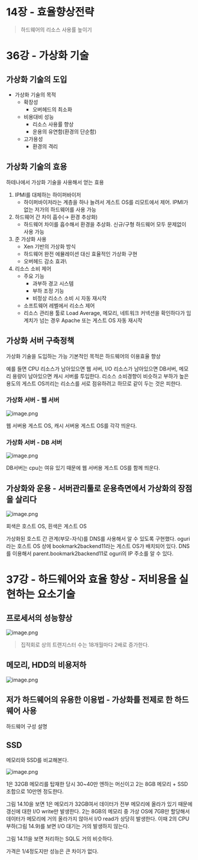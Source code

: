 # 14장 - 효율향상전략

> 하드웨어의 리소스 사용률 높이기
> 

# 36강 - 가상화 기술

## 가상화 기술의 도입

- 가상화 기술의 목적
    - 확장성
        - 오버헤드의 최소화
    - 비용대비 성능
        - 리소스 사용률 향상
        - 운용의 유연함(환경의 단순함)
    - 고가용성
        - 환경의 격리

## 가상화 기술의 효용

하테나에서 가상화 기술을 사용해서 얻는 효용

1. IPMI를 대체하는 하이퍼바이저
    - 하이퍼바이저라는 계층을 하나 늘려서 게스트 OS를 리모트에서 제어. IPMI가 없는 저가의 하드웨어를 사용 가능
2. 하드웨어 간 차이 흡수(→ 환경 추상화)
    - 하드웨어 차이를 흡수해서 환경을 추상화. 신규/구형 하드웨어 모두 문제없이 사용 가능
3. 준 가상화 사용
    - Xen 기반의 가상화 방식
    - 하드웨어 완전 에뮬레이션 대신 효율적인 가상화 구현
    - 오버헤드 감소 효과\
4. 리소스 소비 제어
    - 주요 기능
        - 과부하 경고 시스템
        - 부하 조정 기능
        - 비정상 리소스 소비 시 자동 재시작
    - 소프트웨어 레벨에서 리소스 제어
    - 리소스 관리용 툴로 Load Average, 메모리, 네트워크 커넥션을 확인하다가 임계치가 넘는 경우 Apache 또는 게스트 OS 자동 재시작

## 가상화 서버 구축정책

가상화 기술을 도입하는 가능 기본적인 목적은 하드웨어의 이용효율 향상

예를 들면 CPU 리소스가 남아있으면 웹 서버, I/O 리소스가 남아있으면 DB서버, 메모리 용량이 남아있으면 캐시 서버를 투입한다. 리소스 소비경향이 비슷하고 부하가 높은 용도의 게스트 OS끼리는 리소스를 서로 점유하려고 하므로 같이 두는 것은 피한다.

### 가상화 서버 - 웹 서버

![image.png](14%E1%84%8C%E1%85%A1%E1%86%BC%20-%20%E1%84%92%E1%85%AD%E1%84%8B%E1%85%B2%E1%86%AF%E1%84%92%E1%85%A3%E1%86%BC%E1%84%89%E1%85%A1%E1%86%BC%E1%84%8C%E1%85%A5%E1%86%AB%E1%84%85%E1%85%A3%E1%86%A8%201fa4317151178041b48bc8436fde8d1c/image.png)

웹 서버용 게스트 OS, 캐시 서버용 게스트 OS를 각각 띄운다.

### 가상화 서버 - DB 서버

![image.png](14%E1%84%8C%E1%85%A1%E1%86%BC%20-%20%E1%84%92%E1%85%AD%E1%84%8B%E1%85%B2%E1%86%AF%E1%84%92%E1%85%A3%E1%86%BC%E1%84%89%E1%85%A1%E1%86%BC%E1%84%8C%E1%85%A5%E1%86%AB%E1%84%85%E1%85%A3%E1%86%A8%201fa4317151178041b48bc8436fde8d1c/image%201.png)

DB서버는 cpu는 여유 있기 때문에 웹 서버용 게스트 OS를 함께 띄운다.

## 가상화와 운용 - 서버관리툴로 운용측면에서 가상화의 장점을 살리다

![image.png](14%E1%84%8C%E1%85%A1%E1%86%BC%20-%20%E1%84%92%E1%85%AD%E1%84%8B%E1%85%B2%E1%86%AF%E1%84%92%E1%85%A3%E1%86%BC%E1%84%89%E1%85%A1%E1%86%BC%E1%84%8C%E1%85%A5%E1%86%AB%E1%84%85%E1%85%A3%E1%86%A8%201fa4317151178041b48bc8436fde8d1c/image%202.png)

회색은 호스트 OS, 흰색은 게스트 OS

가상화된 호스트 간 관계(부모-자식)를 DNS를 사용해서 알 수 있도록 구현했다. oguri라는 호스트 OS 상에 bookmark2backend11라는 게스트 OS가 배치되어 있다. DNS를 이용해서 parent.bookmark2backend11로 oguri의 IP 주소를 알 수 있다.

# 37강 - 하드웨어와 효율 향상 - 저비용을 실현하는 요소기술

## 프로세서의 성능향상

![image.png](14%E1%84%8C%E1%85%A1%E1%86%BC%20-%20%E1%84%92%E1%85%AD%E1%84%8B%E1%85%B2%E1%86%AF%E1%84%92%E1%85%A3%E1%86%BC%E1%84%89%E1%85%A1%E1%86%BC%E1%84%8C%E1%85%A5%E1%86%AB%E1%84%85%E1%85%A3%E1%86%A8%201fa4317151178041b48bc8436fde8d1c/image%203.png)

> 집적회로 상의 트랜지스터 수는 18개월마다 2배로 증가한다.
> 

## 메모리, HDD의 비용저하

![image.png](14%E1%84%8C%E1%85%A1%E1%86%BC%20-%20%E1%84%92%E1%85%AD%E1%84%8B%E1%85%B2%E1%86%AF%E1%84%92%E1%85%A3%E1%86%BC%E1%84%89%E1%85%A1%E1%86%BC%E1%84%8C%E1%85%A5%E1%86%AB%E1%84%85%E1%85%A3%E1%86%A8%201fa4317151178041b48bc8436fde8d1c/image%204.png)

## 저가 하드웨어의 유용한 이용법 - 가상화를 전제로 한 하드웨어 사용

하드웨어 구성 설명

## SSD

메모리와 SSD를 비교해본다.

![image.png](14%E1%84%8C%E1%85%A1%E1%86%BC%20-%20%E1%84%92%E1%85%AD%E1%84%8B%E1%85%B2%E1%86%AF%E1%84%92%E1%85%A3%E1%86%BC%E1%84%89%E1%85%A1%E1%86%BC%E1%84%8C%E1%85%A5%E1%86%AB%E1%84%85%E1%85%A3%E1%86%A8%201fa4317151178041b48bc8436fde8d1c/image%205.png)

1은 32GB 메모리를 탑재한 당시 30~40만 엔하는 머신이고 2는 8GB 메모리 + SSD 조합으로 10만엔 정도한다. 

그림 14.10을 보면 1은 메모리가 32GB여서 데이터가 전부 메모리에 올라가 있기 때문에 갱신에 대한 I/O write만 발생한다. 2는 8GB의 메모리 중 가상 OS에 7GB만 할당해서 데이터가 메모리에 거의 올라가지 않아서 I/O read가 상당히 발생한다. 이때 2의 CPU 부하(그림 14.9)를 보면 I/O 대기는 거의 발생하지 않는다. 

그림 14.11을 보면 처리하는 SQL도 거의 비슷하다.

가격은 1/4정도지만 성능은 큰 차이가 없다.